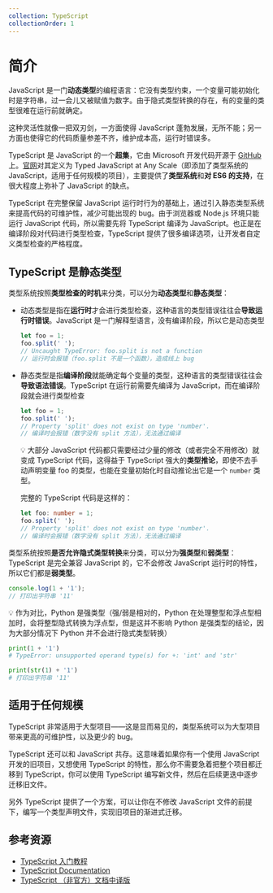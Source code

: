 ```yaml
---
collection: TypeScript
collectionOrder: 1
---
```


# 简介

JavaScript 是一门**动态类型**的编程语言：它没有类型约束，一个变量可能初始化时是字符串，过一会儿又被赋值为数字。由于隐式类型转换的存在，有的变量的类型很难在运行前就确定。

这种灵活性就像一把双刃剑，一方面使得 JavaScript 蓬勃发展，无所不能；另一方面也使得它的代码质量参差不齐，维护成本高，运行时错误多。

TypeScript 是 JavaScript 的一个**超集**，它由 Microsoft 开发代码开源于 [GitHub](https://github.com/Microsoft/TypeScript) 上。[官网](https://www.typescriptlang.org/)对其定义为 Typed JavaScript at Any Scale（即添加了类型系统的 JavaScript，适用于任何规模的项目），主要提供了**类型系统**和**对 ES6 的支持**，在很大程度上弥补了 JavaScript 的缺点。

TypeScript 在完整保留 JavaScript 运行时行为的基础上，通过引入静态类型系统来提高代码的可维护性，减少可能出现的 bug。由于浏览器或 Node.js 环境只能运行 JavaScript 代码，所以需要先将 TypeScript 编译为 JavaScript。也正是在编译阶段对代码进行类型检查，TypeScript 提供了很多编译选项，让开发者自定义类型检查的严格程度。

## TypeScript 是静态类型

类型系统按照**类型检查的时机**来分类，可以分为**动态类型**和**静态类型**：

* 动态类型是指在**运行时**才会进行类型检查，这种语言的类型错误往往会**导致运行时错误**。JavaScript 是一门解释型语言，没有编译阶段，所以它是动态类型

  ```js
  let foo = 1;
  foo.split(' ');
  // Uncaught TypeError: foo.split is not a function
  // 运行时会报错（foo.split 不是一个函数），造成线上 bug
  ```

* 静态类型是指**编译阶段**就能确定每个变量的类型，这种语言的类型错误往往会**导致语法错误**。TypeScript 在运行前需要先编译为 JavaScript，而在编译阶段就会进行类型检查

  ```ts
  let foo = 1;
  foo.split(' ');
  // Property 'split' does not exist on type 'number'.
  // 编译时会报错（数字没有 split 方法），无法通过编译
  ```

  :bulb: 大部分 JavaScript 代码都只需要经过少量的修改（或者完全不用修改）就变成 TypeScript 代码，这得益于 TypeScript 强大的**类型推论**，即使不去手动声明变量 foo 的类型，也能在变量初始化时自动推论出它是一个 `number` 类型。

  完整的 TypeScript 代码是这样的：

  ```ts
  let foo: number = 1;
  foo.split(' ');
  // Property 'split' does not exist on type 'number'.
  // 编译时会报错（数字没有 split 方法），无法通过编译
  ```

类型系统按照**是否允许隐式类型转换**来分类，可以分为**强类型**和**弱类型**：TypeScript 是完全兼容 JavaScript 的，它不会修改 JavaScript 运行时的特性，所以它们都是**弱类型**。

```js
console.log(1 + '1');
// 打印出字符串 '11'
```

:bulb: 作为对比，Python 是强类型（强/弱是相对的，Python 在处理整型和浮点型相加时，会将整型隐式转换为浮点型，但是这并不影响 Python 是强类型的结论，因为大部分情况下 Python 并不会进行隐式类型转换）

```python
print(1 + '1')
# TypeError: unsupported operand type(s) for +: 'int' and 'str'

print(str(1) + '1')
# 打印出字符串 '11'
```



## 适用于任何规模

TypeScript 非常适用于大型项目——这是显而易见的，类型系统可以为大型项目带来更高的可维护性，以及更少的 bug。

TypeScript 还可以和 JavaScript 共存。这意味着如果你有一个使用 JavaScript 开发的旧项目，又想使用 TypeScript 的特性，那么你不需要急着把整个项目都迁移到 TypeScript，你可以使用 TypeScript 编写新文件，然后在后续更迭中逐步迁移旧文件。

另外 TypeScript 提供了一个方案，可以让你在不修改 JavaScript 文件的前提下，编写一个类型声明文件，实现旧项目的渐进式迁移。



## 参考资源

* [TypeScript 入门教程](https://ts.xcatliu.com/)
* [TypeScript Documentation](https://www.typescriptlang.org/docs/)
* [TypeScript （非官方）文档中译版](https://github.com/zhongsp/TypeScript/tree/dev/zh)
